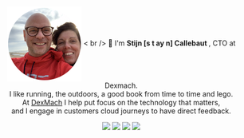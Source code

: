 <p align="center" font-size=18px>
    <img src="img/profile_round.png" height="150" width="150" align="center"/>
    < br />
    👋 I'm <strong> Stijn [s t ay n] Callebaut </strong>, CTO at Dexmach. <br />
    I like running, the outdoors, a good book from time to time and lego. <br /> At <a href="https://www.dexmach.com">DexMach</a> I help put focus on the technology that matters, <br /> and I engage in customers cloud journeys to have direct feedback. <br />
</p>
<p align="center">
    <a href="https://callebaut.io" target="_blank" rel="noopener noreferrer me" title="personal website" style="color:white;text-decoration : none;">
        <img src="https://img.icons8.com/bubbles/50/internet.png">
    </a>
    <a href="https://callebaut.io" target="_blank" rel="noopener noreferrer me" title="LinkedIn" style="color:white;text-decoration : none;">
        <img src="https://img.icons8.com/bubbles/50/linkedin.png">
    </a>
    <a href="https://callebaut.io" target="_blank" rel="noopener noreferrer me" title="Twitter" style="color:white;text-decoration : none;">
        <img src="https://img.icons8.com/bubbles/50/twitter.png">
    </a>
    <a href="https://callebaut.io" target="_blank" rel="noopener noreferrer me" title="Goodreads books" style="color:white;text-decoration : none;">
        <img src="https://img.icons8.com/bubbles/50/ibooks.png">
    </a>
</p>

